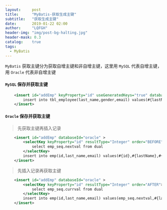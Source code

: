 ```yaml
---
layout:     post
title:      "MyBatis-获取生成主键"
subtitle:   "获取生成主键"
date:       2019-01-22 02:00
author:     "LQFGH"
header-img: "img/post-bg-halting.jpg"
header-mask: 0.3
catalog:    true
tags:
  - MyBatis
---
```



`MyBatis` 获取主键分为获取自增主键和非自增主键，这里用 `MySQL` 代表自增主键，用 `Oracle` 代表非自增主键

#### `MySQL` 保存并获取主键

```xml
	<insert id="addEmp" keyProperty="id" useGeneratedKeys="true" databaseId="mysql">
		insert into tbl_employee(last_name,gender,email) values(#{lastName},#{gender},#{email})
	</insert>
```


#### `Oracle` 保存并获取主键

> 先获取主键再插入记录

```xml
	<insert id="addEmp" databaseId="oracle" >
		<selectKey keyProperty="id" resultType="Integer" order="BEFORE">
			select emp_seq.nextval from dual
		</selectKey>
		insert into emp(id,last_name,email) values(#{id},#{lastName},#{email})
	</insert>
```


> 先插入记录再获取主键

```xml
	<insert id="addEmp" databaseId="oracle" >
		<selectKey keyProperty="id" resultType="Integer" order="AFTER">
			select emp_seq.currval from dual
		</selectKey>
		insert into emp(id,last_name,email) values(emp_seq.nextval,#{lastName},#{email})
	</insert>
```